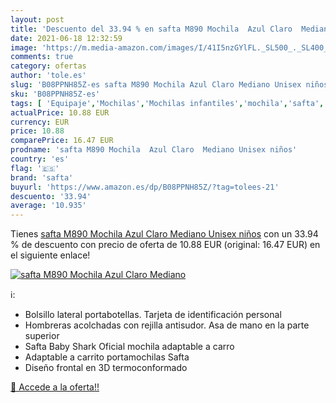 ```yaml
---
layout: post
title: 'Descuento del 33.94 % en safta M890 Mochila  Azul Claro  Mediano '
date: 2021-06-18 12:32:59
image: 'https://m.media-amazon.com/images/I/41I5nzGYlFL._SL500_._SL400_.jpg'
comments: true
category: ofertas
author: 'tole.es'
slug: 'B08PPNH85Z-es safta M890 Mochila Azul Claro Mediano Unisex niños'
sku: 'B08PPNH85Z-es'
tags: [ 'Equipaje','Mochilas','Mochilas infantiles','mochila','safta', ]
actualPrice: 10.88 EUR
currency: EUR
price: 10.88
comparePrice: 16.47 EUR
prodname: 'safta M890 Mochila  Azul Claro  Mediano Unisex niños'
country: 'es'
flag: '🇪🇸'
brand: 'safta'
buyurl: 'https://www.amazon.es/dp/B08PPNH85Z/?tag=tolees-21'
descuento: '33.94'
average: '10.935'
---
```


Tienes [safta M890 Mochila  Azul Claro  Mediano Unisex niños](https://www.amazon.es/dp/B08PPNH85Z/?tag=tolees-21) con un 33.94 % de descuento con precio de oferta de 10.88 EUR (original: 16.47 EUR) en el siguiente enlace!

[![safta M890 Mochila  Azul Claro  Mediano ](https://m.media-amazon.com/images/I/41I5nzGYlFL._SL500_._SL400_.jpg)](https://www.amazon.es/dp/B08PPNH85Z/?tag=tolees-21)

ℹ️:

- Bolsillo lateral portabotellas. Tarjeta de identificación personal
- Hombreras acolchadas con rejilla antisudor. Asa de mano en la parte superior
- Safta Baby Shark Oficial mochila adaptable a carro
- Adaptable a carrito portamochilas Safta
- Diseño frontal en 3D termoconformado

[🛒 Accede a la oferta!!](https://www.amazon.es/dp/B08PPNH85Z/?tag=tolees-21)
